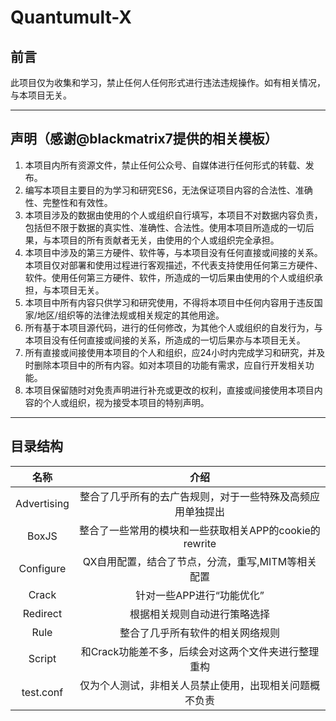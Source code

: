 # Quantumult-X

## 前言

此项目仅为收集和学习，禁止任何人任何形式进行违法违规操作。如有相关情况，与本项目无关。
***

## 声明（感谢@blackmatrix7提供的相关模板）

1. 本项目内所有资源文件，禁止任何公众号、自媒体进行任何形式的转载、发布。
2. 编写本项目主要目的为学习和研究ES6，无法保证项目内容的合法性、准确性、完整性和有效性。
3. 本项目涉及的数据由使用的个人或组织自行填写，本项目不对数据内容负责，包括但不限于数据的真实性、准确性、合法性。使用本项目所造成的一切后果，与本项目的所有贡献者无关，由使用的个人或组织完全承担。
4. 本项目中涉及的第三方硬件、软件等，与本项目没有任何直接或间接的关系。本项目仅对部署和使用过程进行客观描述，不代表支持使用任何第三方硬件、软件。使用任何第三方硬件、软件，所造成的一切后果由使用的个人或组织承担，与本项目无关。
5. 本项目中所有内容只供学习和研究使用，不得将本项目中任何内容用于违反国家/地区/组织等的法律法规或相关规定的其他用途。
6. 所有基于本项目源代码，进行的任何修改，为其他个人或组织的自发行为，与本项目没有任何直接或间接的关系，所造成的一切后果亦与本项目无关。
7. 所有直接或间接使用本项目的个人和组织，应24小时内完成学习和研究，并及时删除本项目中的所有内容。如对本项目的功能有需求，应自行开发相关功能。
8. 本项目保留随时对免责声明进行补充或更改的权利，直接或间接使用本项目内容的个人或组织，视为接受本项目的特别声明。

***

## 目录结构

| 名称 | 介绍 |
| :----:| :----:|
| Advertising | 整合了几乎所有的去广告规则，对于一些特殊及高频应用单独提出 |
| BoxJS | 整合了一些常用的模块和一些获取相关APP的cookie的rewrite |
| Configure | QX自用配置，结合了节点，分流，重写,MITM等相关配置 |
| Crack | 针对一些APP进行“功能优化” |
| Redirect | 根据相关规则自动进行策略选择 |
| Rule | 整合了几乎所有软件的相关网络规则 |
| Script | 和Crack功能差不多，后续会对这两个文件夹进行整理重构 |
| test.conf | 仅为个人测试，非相关人员禁止使用，出现相关问题概不负责 |
